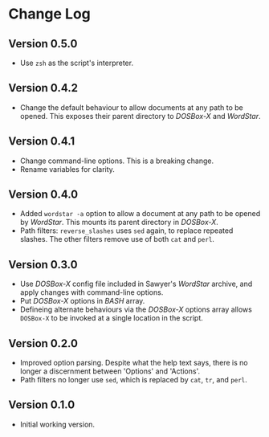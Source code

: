 # Change Log

## Version 0.5.0

- Use `zsh` as the script's interpreter.

## Version 0.4.2

- Change the default behaviour to allow documents at any path to be opened.
  This exposes their parent directory to _DOSBox-X_ and _WordStar_.

## Version 0.4.1

- Change command-line options. This is a breaking change.
- Rename variables for clarity.

## Version 0.4.0

- Added `wordstar -a` option to allow a document at any path
  to be opened by _WordStar_.
  This mounts its parent directory in _DOSBox-X_.
- Path filters: `reverse_slashes` uses `sed` again,
  to replace repeated slashes.
  The other filters remove use of both `cat` and `perl`.

## Version 0.3.0

- Use _DOSBox-X_ config file included in Sawyer's _WordStar_ archive,
  and apply changes with command-line options.
- Put _DOSBox-X_ options in _BASH_ array.
- Defineing alternate behaviours via the _DOSBox-X_ options array
  allows `DOSBox-X` to be invoked at a single location in the script.

## Version 0.2.0

- Improved option parsing. Despite what the help text says,
  there is no longer a discernment between 'Options' and 'Actions'.
- Path filters no longer use `sed`, which is replaced by
  `cat`, `tr`, and `perl`.

## Version 0.1.0

- Initial working version.
